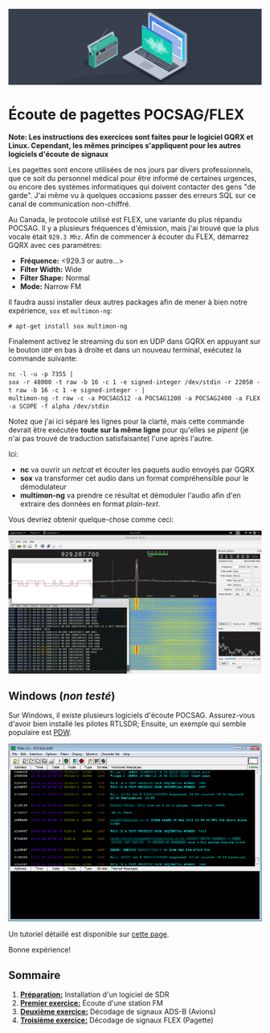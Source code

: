 ![SDR](../img/img1.jpeg)
# Écoute de pagettes POCSAG/FLEX
**Note: Les instructions des exercices sont faites pour le logiciel GQRX et Linux. Cependant, les mêmes principes s'appliquent pour les autres logiciels d'écoute de signaux**

Les pagettes sont encore utilisées de nos jours par divers professionnels, que ce soit du personnel médical pour être informé de certaines urgences, ou encore des systèmes informatiques qui doivent contacter des gens "de garde". J'ai même vu à quelques occasions passer des erreurs SQL sur ce canal de communication non-chiffré.

Au Canada, le protocole utilisé est FLEX, une variante du plus répandu POCSAG. Il y a plusieurs fréquences d'émission, mais j'ai trouvé que la plus vocale était `929.3 Mhz`. Afin de commencer à écouter du FLEX, démarrez GQRX avec ces paramètres:

- **Fréquence:** <929.3 or autre...>
- **Filter Width:** Wide
- **Filter Shape:** Normal
- **Mode:** Narrow FM

Il faudra aussi installer deux autres packages afin de mener à bien notre expérience, `sox` et `multimon-ng`:

```
# apt-get install sox multimon-ng
```

Finalement activez le streaming du son en UDP dans GQRX en appuyant sur le bouton `UDP` en bas à droite et dans un nouveau terminal, exécutez la commande suivante:

```
nc -l -u -p 7355 | 
sox -r 48000 -t raw -b 16 -c 1 -e signed-integer /dev/stdin -r 22050 -t raw -b 16 -c 1 -e signed-integer - | 
multimon-ng -t raw -c -a POCSAG512 -a POCSAG1200 -a POCSAG2400 -a FLEX -a SCOPE -f alpha /dev/stdin
```

Notez que j'ai ici séparé les lignes pour la clarté, mais cette commande devrait être exécutée **toute sur la même ligne** pour qu'elles se _pipent_ (je n'ai pas trouvé de traduction satisfaisante) l'une après l'autre.

Ici:

- **nc** va ouvrir un _netcat_ et écouter les paquets audio envoyés par GQRX
- **sox** va transformer cet audio dans un format compréhensible pour le démodulateur
- **multimon-ng** va prendre ce résultat et démoduler l'audio afin d'en extraire des données en format _plain-text_.

Vous devriez obtenir quelque-chose comme ceci:

![SDR](../img/img9.png)

## Windows (_non testé_)
Sur Windows, il existe plusieurs logiciels d'écoute POCSAG. Assurez-vous d'avoir bien installé les pilotes RTLSDR; Ensuite, un exemple qui semble populaire est [PDW](https://www.discriminator.nl/pdw/index-en.html).

![SDR](../img/img10.png)

Un tutoriel détaillé est disponible sur [cette page](https://www.rtl-sdr.com/rtl-sdr-tutorial-pocsag-pager-decoding/).

Bonne expérience!

## Sommaire
1. [**Préparation:**](exercices/installation.md) Installation d'un logiciel de SDR
2. [**Premier exercice:**](exercices/FM.md) Écoute d'une station FM
3. [**Deuxième exercice:**](exercices/ADS-B.md) Décodage de signaux ADS-B (Avions)
4. [**Troisième exercice:**](exercices/POCSAG.md) Décodage de signaux FLEX (Pagette)
